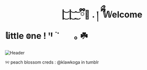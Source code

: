# 󠀠️ ㅤㅤㅤㅤㅤㅤㅤ| ͜͝ | ͜͝ ̫ ͜͝ ྀི🐛 .  ། ྀིྀ  𝕎elcome  𝕝ittle  𝕠ne    !    ꞌꞋ ࣪   ˙⠀　｡ ☘️
![Header](https://files.catbox.moe/3slp3k.png)

୨୧    peach blossom creds : @klawkoga in tumblr
